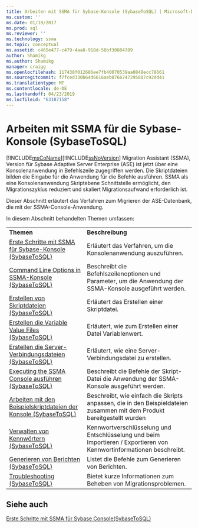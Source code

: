 ```yaml
---
title: Arbeiten mit SSMA für Sybase-Konsole (SybaseToSQL) | Microsoft-Dokumentation
ms.custom: ''
ms.date: 01/19/2017
ms.prod: sql
ms.reviewer: ''
ms.technology: ssma
ms.topic: conceptual
ms.assetid: c465e477-c479-4aa8-918d-58bf30884789
author: Shamikg
ms.author: Shamikg
manager: craigg
ms.openlocfilehash: 117438f012686ee7fb40070539aa0848ecc78661
ms.sourcegitcommit: f7fced330b64d6616aeb8766747295807c92dd41
ms.translationtype: MT
ms.contentlocale: de-DE
ms.lasthandoff: 04/23/2019
ms.locfileid: "63187158"
---
```

# <a name="working-with-ssma-for-sybase-console-sybasetosql"></a>Arbeiten mit SSMA für die Sybase-Konsole (SybaseToSQL)
[!INCLUDE[msCoName](../../includes/msconame_md.md)][!INCLUDE[ssNoVersion](../../includes/ssnoversion-md.md)] Migration Assistant (SSMA), Version für Sybase Adaptive Server Enterprise (ASE) ist jetzt über eine Konsolenanwendung in Befehlszeile zugegriffen werden. Die Skriptdateien bilden die Eingabe für die Anwendung für die Befehle ausführen. SSMA als eine Konsolenanwendung Skriptebene Schnittstelle ermöglicht, den Migrationszyklus reduziert und skaliert Migrationsaufwand erforderlich ist.  
  
Dieser Abschnitt erläutert das Verfahren zum Migrieren der ASE-Datenbank, die mit der SSMA-Console-Anwendung.  
  
In diesem Abschnitt behandelten Themen umfassen:  
  
|||  
|-|-|  
|**Themen**|**Beschreibung**|  
|[Erste Schritte mit SSMA für Sybase-Konsole &#40;SybaseToSQL&#41;](../../ssma/sybase/getting-started-with-ssma-for-sybase-console-sybasetosql.md)|Erläutert das Verfahren, um die Konsolenanwendung auszuführen.|  
|[Command Line Options in SSMA-Konsole &#40;SybaseToSQL&#41;](../../ssma/sybase/command-line-options-in-ssma-console-sybasetosql.md)|Beschreibt die Befehlszeilenoptionen und Parameter, um die Anwendung der SSMA-Konsole ausgeführt werden.|  
|[Erstellen von Skriptdateien &#40;SybaseToSQL&#41;](../../ssma/sybase/creating-script-files-sybasetosql.md)|Erläutert das Erstellen einer Skriptdatei.|  
|[Erstellen die Variable Value Files &#40;SybaseToSQL&#41;](../../ssma/sybase/creating-variable-value-files-sybasetosql.md)|Erläutert, wie zum Erstellen einer Datei Variablenwert.|  
|[Erstellen die Server-Verbindungsdateien &#40;SybaseToSQL&#41;](../../ssma/sybase/creating-the-server-connection-files-sybasetosql.md)|Erläutert, wie eine Server-Verbindungsdatei zu erstellen.|  
|[Executing the SSMA Console ausführen &#40;SybaseToSQL&#41;](../../ssma/sybase/executing-the-ssma-console-sybasetosql.md)|Beschreibt die Befehle der Skript-Datei die Anwendung der SSMA-Konsole ausgeführt werden.|  
|[Arbeiten mit den Beispielskriptdateien der Konsole &#40;SybaseToSQL&#41;](../../ssma/sybase/working-with-the-sample-console-script-files-sybasetosql.md)|Beschreibt, wie einfach die Skripts anpassen, die in den Beispieldateien zusammen mit dem Produkt bereitgestellt wurden|  
|[Verwalten von Kennwörtern &#40;SybaseToSQL&#41;](../../ssma/sybase/managing-passwords-sybasetosql.md)|Kennwortverschlüsselung und Entschlüsselung und beim Importieren / Exportieren von Kennwortinformationen beschreibt.|  
|[Generieren von Berichten &#40;SybaseToSQL&#41;](../../ssma/sybase/generating-reports-sybasetosql.md)|Listet die Befehle zum Generieren von Berichten.|  
|[Troubleshooting &#40;SybaseToSQL&#41;](../../ssma/sybase/troubleshooting-sybasetosql.md)|Bietet kurze Informationen zum Beheben von Migrationsproblemen.|  
  
## <a name="see-also"></a>Siehe auch  
[Erste Schritte mit SSMA für Sybase Console(SybaseToSQL)](https://msdn.microsoft.com/43219dbe-bcfa-427d-9242-f07b1455f15f)  
  

